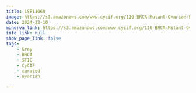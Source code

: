 ```yaml
---
title: LSP11060
image: https://s3.amazonaws.com/www.cycif.org/110-BRCA-Mutant-Ovarian-Precursors/LSP11060/LSP11060.png
date: 2024-12-10
minerva_link: https://s3.amazonaws.com/www.cycif.org/110-BRCA-Mutant-Ovarian-Precursors/LSP11060/index.html
info_link: null
show_page_link: false
tags:
    - Gray
    - BRCA
    - STIC
    - CyCIF
    - curated
    - ovarian

---
```

